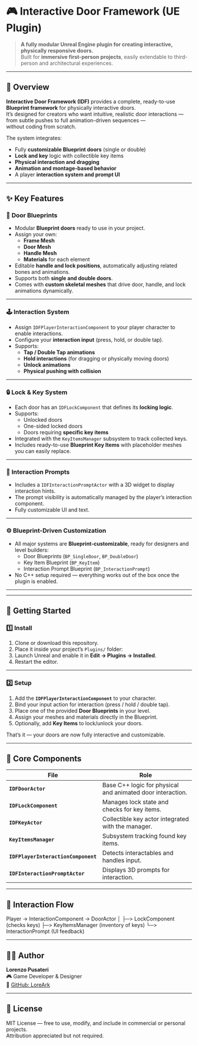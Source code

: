 # 🎮 Interactive Door Framework (UE Plugin)

> **A fully modular Unreal Engine plugin for creating interactive, physically responsive doors.**  
> Built for **immersive first-person projects**, easily extendable to third-person and architectural experiences.

---

## 🧩 Overview

**Interactive Door Framework (IDF)** provides a complete, ready-to-use **Blueprint framework** for physically interactive doors.  
It’s designed for creators who want intuitive, realistic door interactions — from subtle pushes to full animation-driven sequences —  
without coding from scratch.

The system integrates:
- Fully **customizable Blueprint doors** (single or double)
- **Lock and key** logic with collectible key items
- **Physical interaction and dragging**
- **Animation and montage-based behavior**
- A player **interaction system and prompt UI**

---

## ✨ Key Features

### 🚪 **Door Blueprints**
- Modular **Blueprint doors** ready to use in your project.  
- Assign your own:
  - **Frame Mesh**
  - **Door Mesh**
  - **Handle Mesh**
  - **Materials** for each element
- Editable **handle and lock positions**, automatically adjusting related bones and animations.
- Supports both **single and double doors**.
- Comes with **custom skeletal meshes** that drive door, handle, and lock animations dynamically.

---

### 🕹 **Interaction System**
- Assign `IDFPlayerInteractionComponent` to your player character to enable interactions.  
- Configure your **interaction input** (press, hold, or double tap).  
- Supports:
  - **Tap / Double Tap animations**
  - **Hold interactions** (for dragging or physically moving doors)
  - **Unlock animations**
  - **Physical pushing with collision**

---

### 🔒 **Lock & Key System**
- Each door has an `IDFLockComponent` that defines its **locking logic**.
- Supports:
  - Unlocked doors
  - One-sided locked doors
  - Doors requiring **specific key items**
- Integrated with the `KeyItemsManager` subsystem to track collected keys.
- Includes ready-to-use **Blueprint Key Items** with placeholder meshes you can easily replace.

---

### 💬 **Interaction Prompts**
- Includes a `IDFInteractionPromptActor` with a 3D widget to display interaction hints.
- The prompt visibility is automatically managed by the player’s interaction component.
- Fully customizable UI and text.

---

### ⚙️ **Blueprint-Driven Customization**
- All major systems are **Blueprint-customizable**, ready for designers and level builders:
  - Door Blueprints (`BP_SingleDoor`, `BP_DoubleDoor`)
  - Key Item Blueprint (`BP_KeyItem`)
  - Interaction Prompt Blueprint (`BP_InteractionPrompt`)
- No C++ setup required — everything works out of the box once the plugin is enabled.

---


---

## 🚀 Getting Started

### 1️⃣ **Install**
1. Clone or download this repository.  
2. Place it inside your project’s `Plugins/` folder:
3. Launch Unreal and enable it in **Edit → Plugins → Installed**.  
4. Restart the editor.

---

### 2️⃣ **Setup**
1. Add the **`IDFPlayerInteractionComponent`** to your character.  
2. Bind your input action for interaction (press / hold / double tap).  
3. Place one of the provided **Door Blueprints** in your level.  
4. Assign your meshes and materials directly in the Blueprint.  
5. Optionally, add **Key Items** to lock/unlock your doors.

That’s it — your doors are now fully interactive and customizable.

---

## 🧠 Core Components

| File | Role |
|------|------|
| **`IDFDoorActor`** | Base C++ logic for physical and animated door interaction. |
| **`IDFLockComponent`** | Manages lock state and checks for key items. |
| **`IDFKeyActor`** | Collectible key actor integrated with the manager. |
| **`KeyItemsManager`** | Subsystem tracking found key items. |
| **`IDFPlayerInteractionComponent`** | Detects interactables and handles input. |
| **`IDFInteractionPromptActor`** | Displays 3D prompts for interaction. |

---

## 🧪 Interaction Flow

Player → InteractionComponent → DoorActor
│
├─> LockComponent (checks keys)
├─> KeyItemsManager (inventory of keys)
└─> InteractionPrompt (UI feedback)


---

## 🧑‍💻 Author

**Lorenzo Pusateri**  
🎮 Game Developer & Designer  
🔗 [GitHub: LoreArk](https://github.com/LoreArk)

---

## 📄 License

MIT License — free to use, modify, and include in commercial or personal projects.  
Attribution appreciated but not required.
